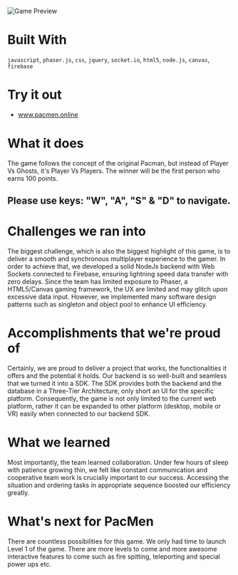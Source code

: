 ![Game Preview](https://github.com/x65han/HackHarvard/raw/master/gif.gif)
# Built With
`javascript`, `phaser.js`, `css`, `jquery`, `socket.io`, `html5`, `node.js`, `canvas`, `firebase`

# Try it out
 - www.pacmen.online

# What it does
The game follows the concept of the original Pacman, but instead of Player Vs Ghosts, it's Player Vs Players. The winner will be the first person who earns 100 points.

## Please use keys: "W", "A", "S" & "D" to navigate.

# Challenges we ran into
The biggest challenge, which is also the biggest highlight of this game, is to deliver a smooth and synchronous multiplayer experience to the gamer. In order to achieve that, we developed a solid NodeJs backend with Web Sockets connected to Firebase, ensuring lightning speed data transfer with zero delays. Since the team has limited exposure to Phaser, a HTML5/Canvas gaming framework, the UX are limited and may glitch upon excessive data input. However, we implemented many software design patterns such as singleton and object pool to enhance UI efficiency.

# Accomplishments that we're proud of
Certainly, we are proud to deliver a project that works, the functionalities it offers and the potential it holds. Our backend is so well-built and seamless that we turned it into a SDK. The SDK provides both the backend and the database in a Three-Tier Architecture, only short an UI for the specific platform. Consequently, the game is not only limited to the current web platform, rather it can be expanded to other platform (desktop, mobile or VR) easily when connected to our backend SDK.

# What we learned
Most importantly, the team learned collaboration. Under few hours of sleep with patience growing thin, we felt like constant communication and cooperative team work is crucially important to our success. Accessing the situation and ordering tasks in appropriate sequence boosted our efficiency greatly.

# What's next for PacMen
There are countless possibilities for this game. We only had time to launch Level 1 of the game. There are more levels to come and more awesome interactive features to come such as fire spitting, teleporting and special power ups etc.
